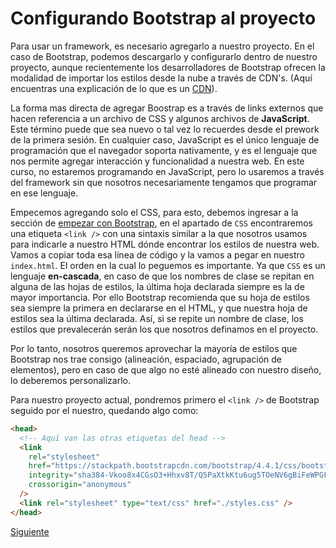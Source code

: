 # Configurando Bootstrap al proyecto

Para usar un framework, es necesario agregarlo a nuestro proyecto. En el caso de Bootstrap, podemos descargarlo y configurarlo dentro de nuestro proyecto, aunque recientemente los desarrolladores de Bootstrap ofrecen la modalidad de importar los estilos desde la nube a través de CDN's. (Aquí encuentras una explicación de lo que es un [CDN](https://developer.mozilla.org/es/docs/Glossary/CDN)).

La forma mas directa de agregar Boostrap es a través de links externos que hacen referencia
a un archivo de CSS y algunos archivos de **JavaScript**. Este término puede que
sea nuevo o tal vez lo recuerdes desde el prework de la primera sesión. En
cualquier caso, JavaScript es el único lenguaje de programación que el navegador
soporta nativamente, y es el lenguaje que nos permite agregar interacción y
funcionalidad a nuestra web. En este curso, no estaremos programando en
JavaScript, pero lo usaremos a través del framework sin que nosotros necesariamente tengamos que programar en ese lenguaje.

Empecemos agregando solo el CSS, para esto, debemos ingresar a la sección de
[empezar con Bootstrap](https://getbootstrap.com/docs/5.1/getting-started/introduction/#css),
en el apartado de `CSS` encontraremos una etiqueta `<link />` con una sintaxis similar a la que nosotros usamos para indicarle a nuestro HTML dónde encontrar los estilos de nuestra web. Vamos a copiar toda esa línea de código y la vamos a pegar en nuestro `index.html`. El orden en la cual lo peguemos es importante. Ya que `CSS` es un lenguaje **en-cascada**, en caso de que los nombres de clase se repitan en alguna de las hojas de estilos, la última hoja declarada siempre es la de mayor importancia. Por ello Bootstrap recomienda que su hoja de estilos sea siempre la primera en declararse en el HTML, y que nuestra hoja de estilos sea la última declarada. Así, si se repite un nombre de clase, los estilos que prevalecerán serán los que nosotros definamos en el proyecto.

Por lo tanto, nosotros queremos aprovechar la mayoría de estilos que Bootstrap nos trae consigo (alineación, espaciado, agrupación de elementos), pero en caso de que algo no esté alineado con nuestro diseño, lo deberemos personalizarlo.

Para nuestro proyecto actual, pondremos primero el `<link />` de Bootstrap seguido por el nuestro, quedando algo como:

```html
<head>
  <!-- Aquí van las otras etiquetas del head -->
  <link
    rel="stylesheet"
    href="https://stackpath.bootstrapcdn.com/bootstrap/4.4.1/css/bootstrap.min.css"
    integrity="sha384-Vkoo8x4CGsO3+Hhxv8T/Q5PaXtkKtu6ug5TOeNV6gBiFeWPGFN9MuhOf23Q9Ifjh"
    crossorigin="anonymous"
  />
  <link rel="stylesheet" type="text/css" href="./styles.css" />
</head>
```

[Siguiente](../Ejemplo-07)